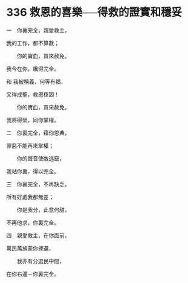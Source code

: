 # 336 救恩的喜樂──得救的證實和穩妥

一　你裏完全，親愛救主，

我的工作，都不算數；

　　你的寶血，買來赦免，

我今在你，纔得完全。

和 我被稱義，何等有福，

又得成聖，救恩穩固！

　　你的寶血，買來赦免，

我將得榮，同你掌權。

二　你裏完全，藉你恩典，

罪惡不能再來掌權；

　　你的聲音使敵逃竄，

我站你裏，得以完全。

三　你裏完全，不再缺乏，

所有好處我都無差；

　　你是我分，此意何甜，

不再他求，你裏完全。

四　親愛救主，在你面前，

萬民萬族蒙你揀選，

　　我亦有分選民中間，

在你右邊－你裏完全。

